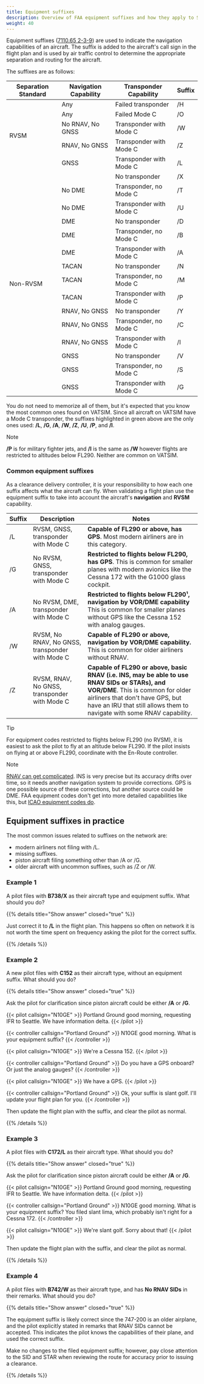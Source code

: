 ```yaml
---
title: Equipment suffixes
description: Overview of FAA equipment suffixes and how they apply to S1 tasks.
weight: 40
---
```


Equipment suffixes ([7110.65 2-3-9](https://www.faa.gov/air_traffic/publications/atpubs/atc_html/chap2_section_3.html#$paragraph2-3-9)) are used to indicate the navigation capabilities of an aircraft. The suffix is added to the aircraft's call sign in the flight plan and is used by air traffic control to determine the appropriate separation and routing for the aircraft.

The suffixes are as follows:

<!-- Markdown tables don't support merged rows/columns, so use raw HTML to get a good looking table. -->
<!-- markdownlint-disable MD033 -->
<table>
  <thead>
    <tr>
      <th>Separation Standard</th>
      <th>Navigation Capability</th>
      <th>Transponder Capability</th>
      <th>Suffix</th>
    </tr>
  </thead>
  <tbody>
    <tr><td rowspan="5">RVSM</td><td>Any</td><td>Failed transponder</td><td>/H</td></tr>
    <tr><td>Any</td><td>Failed Mode C</td><td>/O</td></tr>
    <tr class="vatsim-supported"><td>No RNAV, No GNSS</td><td>Transponder with Mode C</td><td>/W</td></tr>
    <tr class="vatsim-supported"><td>RNAV, No GNSS</td><td>Transponder with Mode C</td><td>/Z</td></tr>
    <tr class="vatsim-supported"><td>GNSS</td><td>Transponder with Mode C</td><td>/L</td></tr>
    <tr><td rowspan="15">Non-RVSM</td><td></td><td>No transponder</td><td>/X</td></tr>
    <tr><td>No DME</td><td>Transponder, no Mode C</td><td>/T</td></tr>
    <tr class="vatsim-supported"><td>No DME</td><td>Transponder with Mode C</td><td>/U</td></tr>
    <tr><td>DME</td><td>No transponder</td><td>/D</td></tr>
    <tr><td>DME</td><td>Transponder, no Mode C</td><td>/B</td></tr>
    <tr class="vatsim-supported"><td>DME</td><td>Transponder with Mode C</td><td>/A</td></tr>
    <tr><td>TACAN</td><td>No transponder</td><td>/N</td></tr>
    <tr><td>TACAN</td><td>Transponder, no Mode C</td><td>/M</td></tr>
    <tr class="vatsim-supported"><td>TACAN</td><td>Transponder with Mode C</td><td>/P</td></tr>
    <tr><td>RNAV, No GNSS</td><td>No transponder</td><td>/Y</td></tr>
    <tr><td>RNAV, No GNSS</td><td>Transponder, no Mode C</td><td>/C</td></tr>
    <tr class="vatsim-supported"><td>RNAV, No GNSS</td><td>Transponder with Mode C</td><td>/I</td></tr>
    <tr><td>GNSS</td><td>No transponder</td><td>/V</td></tr>
    <tr><td>GNSS</td><td>Transponder, no Mode C</td><td>/S</td></tr>
    <tr class="vatsim-supported"><td>GNSS</td><td>Transponder with Mode C</td><td>/G</td></tr>
  </tbody>
</table>
<!-- markdownlint-enable MD033 -->

You do not need to memorize all of them, but it's expected that you know the most common ones found on VATSIM. Since all aircraft on VATSIM have a Mode C transponder, the suffixes highlighted in green above are the only ones used: **/L**, **/G**, **/A**, **/W**, **/Z**, **/U**, **/P**, and **/I**.

> [!NOTE]
> **/P** is for military fighter jets, and **/I** is the same as **/W** however flights are restricted to altitudes below FL290. Neither are common on VATSIM.

### Common equipment suffixes

As a clearance delivery controller, it is your responsibility to how each one suffix affects what the aircraft can fly. When validating a flight plan use the equipment suffix to take into account the aircraft's **navigation** and **RVSM** capability.

| Suffix | Description                                     | Notes                                                                                                                                                                                                                                           |
| ------ | ----------------------------------------------- | ----------------------------------------------------------------------------------------------------------------------------------------------------------------------------------------------------------------------------------------------- |
| /L     | RVSM, GNSS, transponder with Mode C             | **Capable of FL290 or above, has GPS**. Most modern airliners are in this category.                                                                                                                                                             |
| /G     | No RVSM, GNSS, transponder with Mode C          | **Restricted to flights below FL290, has GPS**. This is common for smaller planes with modern avionics like the Cessna 172 with the G1000 glass cockpit.                                                                                        |
| /A     | No RVSM, DME, transponder with Mode C           | **Restricted to flights below FL290¹, navigation by VOR/DME capability** This is common for smaller planes without GPS like the Cessna 152 with analog gauges.                                                                                  |
| /W     | RVSM, No RNAV, No GNSS, transponder with Mode C | **Capable of FL290 or above, navigation by VOR/DME capability.** This is common for older airliners without RNAV.                                                                                                                               |
| /Z     | RVSM, RNAV, No GNSS, transponder with Mode C    | **Capable of FL290 or above, basic RNAV (i.e. INS, may be able to use RNAV SIDs or STARs), and VOR/DME**. This is common for older airliners that don't have GPS, but have an IRU that still allows them to navigate with some RNAV capability. |

<!-- Markdownlint doesn't like consecutive GitHub callout boxes. >
<!-- markdownlint-disable MD028 -->

> [!TIP]
> For equipment codes restricted to flights below FL290 (no RVSM), it is easiest to ask the pilot to fly at an altitude below FL290. If the pilot insists on flying at or above FL290, coordinate with the En-Route controller.

> [!NOTE]
> [RNAV can get complicated](https://www.faa.gov/air_traffic/publications/atpubs/aim_html/chap1_section_2.html). INS is very precise but its accuracy drifts over time, so it needs another navigation system to provide corrections. GPS is one possible source of these corrections, but another source could be DME. FAA equipment codes don't get into more detailed capabilities like this, but [ICAO equipment codes do](https://en.wikipedia.org/wiki/Equipment_codes).

<!-- markdownlint-enable MD028 -->

## Equipment suffixes in practice

The most common issues related to suffixes on the network are:

- modern airliners not filing with /L.
- missing suffixes.
- piston aircraft filing something other than /A or /G.
- older aircraft with uncommon suffixes, such as /Z or /W.

### Example 1

A pilot files with **B738/X** as their aircraft type and equipment suffix. What should you do?

{{% details title="Show answer" closed="true" %}}

Just correct it to **/L** in the flight plan. This happens so often on network it is not worth the time spent on frequency asking the pilot for the correct suffix.

{{% /details %}}

### Example 2

A new pilot files with **C152** as their aircraft type, without an equipment suffix. What should you do?

{{% details title="Show answer" closed="true" %}}

Ask the pilot for clarification since piston aircraft could be either **/A** or **/G**.

{{< pilot callsign="N10GE" >}}
Portland Ground good morning, requesting IFR to Seattle. We have information delta.
{{< /pilot >}}

{{< controller callsign="Portland Ground" >}}
N10GE good morning. What is your equipment suffix?
{{< /controller >}}

{{< pilot callsign="N10GE" >}}
We're a Cessna 152.
{{< /pilot >}}

{{< controller callsign="Portland Ground" >}}
Do you have a GPS onboard? Or just the analog gauges?
{{< /controller >}}

{{< pilot callsign="N10GE" >}}
We have a GPS.
{{< /pilot >}}

{{< controller callsign="Portland Ground" >}}
Ok, your suffix is slant golf. I'll update your flight plan for you.
{{< /controller >}}

Then update the flight plan with the suffix, and clear the pilot as normal.

{{% /details %}}

### Example 3

A pilot files with **C172/L** as their aircraft type. What should you do?

{{% details title="Show answer" closed="true" %}}

Ask the pilot for clarification since piston aircraft could be either **/A** or **/G**.

{{< pilot callsign="N10GE" >}}
Portland Ground good morning, requesting IFR to Seattle. We have information delta.
{{< /pilot >}}

{{< controller callsign="Portland Ground" >}}
N10GE good morning. What is your equipment suffix? You filed slant lima, which probably isn't right for a Cessna 172.
{{< /controller >}}

{{< pilot callsign="N10GE" >}}
We're slant golf. Sorry about that!
{{< /pilot >}}

Then update the flight plan with the suffix, and clear the pilot as normal.

{{% /details %}}

### Example 4

A pilot files with **B742/W** as their aircraft type, and has **No RNAV SIDs** in their remarks. What should you do?

{{% details title="Show answer" closed="true" %}}

The equipment suffix is likely correct since the 747-200 is an older airplane, and the pilot explicitly stated in remarks that RNAV SIDs cannot be accepted. This indicates the pilot knows the capabilities of their plane, and used the correct suffix.

Make no changes to the filed equipment suffix; however, pay close attention to the SID and STAR when reviewing the route for accuracy prior to issuing a clearance.

{{% /details %}}
